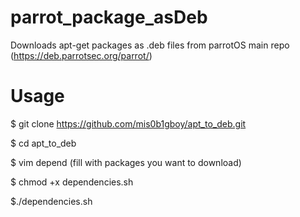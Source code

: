 # parrot_package_asDeb

Downloads apt-get packages as .deb files from parrotOS main repo (https://deb.parrotsec.org/parrot/)


# Usage

$ git clone https://github.com/mis0b1gboy/apt_to_deb.git

$ cd apt_to_deb

$ vim depend (fill with packages you want to download)

$ chmod +x dependencies.sh

$./dependencies.sh
